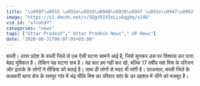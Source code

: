 ```yaml
---
title: "\u090f\u0915 \u092e\u0939\u0940\u0928\u0947 \u092e\u0947\u0902 \u0906\u0920 \u092c\u093e\u0930 \u092f\u0936 \u092e\u093f\u0936\u094d\u0930\u093e \u0915\u094b \u0915\u093e\u091f \u091a\u0941\u0915\u093e \u0939\u0948 \u0938\u093e\u0902\u092a, \u092a\u0930\u093f\u091c\u0928 \u092c\u094b\u0932\u0947- \u091c\u0917\u0939 \u092c\u0926\u0932\u0940 \u092b\u093f\u0930 \u092d\u0940 \u0928\u0939\u0940\u0902 \u091b\u094b\u0921\u093c\u093e \u092a\u0940\u091b\u093e"
image: "https://s1.dmcdn.net/v/SQgtR1VIeLis6qg9q/x240"
vid_id: "x7vuh97"
categories: "news"
tags: ["Uttar Pradesh"," Uttar Pradesh News"," UP News"]
date: "2020-08-31T06:07:05+03:00"
---
```

बस्ती। उत्तर प्रदेश के बस्ती जिले से एक ऐसी घटना सामने आई है, जिसे सुनकर उस पर विश्वास कर पाना बेहद मुश्किल है। लेकिन यह घटना सच है। यह बात हम नहीं कर रहे, बल्कि 17 वर्षीय यश मिश्र के परिजन और इलाके के लोगों ने मीडिया को बताई है। साथ ही लोगों से मदद भी मांगी है। दरअसल, बस्ती जिले के कलवारी थाना क्षेत्र के रामपुर गांव में चंद्र मौलि मिश्र का परिवार सांप के डर दहशत में जीने को मजबूर है।  <br>
